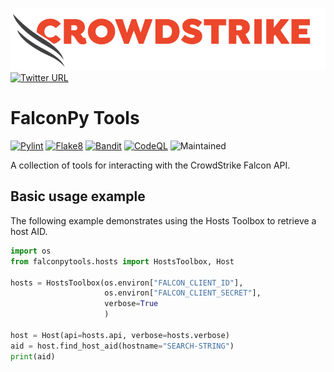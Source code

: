 ![CrowdStrike Falcon](https://raw.githubusercontent.com/CrowdStrike/falconpy/main/docs/asset/cs-logo.png) [![Twitter URL](https://img.shields.io/twitter/url?label=Follow%20%40CrowdStrike&style=social&url=https%3A%2F%2Ftwitter.com%2FCrowdStrike)](https://twitter.com/CrowdStrike)<br/>

# FalconPy Tools
[![Pylint](https://github.com/CrowdStrike/falconpy-tools/actions/workflows/pylint.yml/badge.svg)](https://github.com/CrowdStrike/falconpy-tools/actions/workflows/pylint.yml)
[![Flake8](https://github.com/CrowdStrike/falconpy-tools/actions/workflows/flake8.yml/badge.svg)](https://github.com/CrowdStrike/falconpy-tools/actions/workflows/flake8.yml)
[![Bandit](https://github.com/CrowdStrike/falconpy-tools/actions/workflows/bandit.yml/badge.svg)](https://github.com/CrowdStrike/falconpy-tools/actions/workflows/bandit.yml)
[![CodeQL](https://github.com/CrowdStrike/falconpy-tools/actions/workflows/codeql.yml/badge.svg)](https://github.com/CrowdStrike/falconpy-tools/actions/workflows/codeql.yml)
![Maintained](https://img.shields.io/maintenance/yes/2021)

A collection of tools for interacting with the CrowdStrike Falcon API.

## Basic usage example
The following example demonstrates using the Hosts Toolbox to retrieve a host AID.
```python
import os
from falconpytools.hosts import HostsToolbox, Host

hosts = HostsToolbox(os.environ["FALCON_CLIENT_ID"],
                     os.environ["FALCON_CLIENT_SECRET"],
                     verbose=True
                     )

host = Host(api=hosts.api, verbose=hosts.verbose)
aid = host.find_host_aid(hostname="SEARCH-STRING")
print(aid)
```